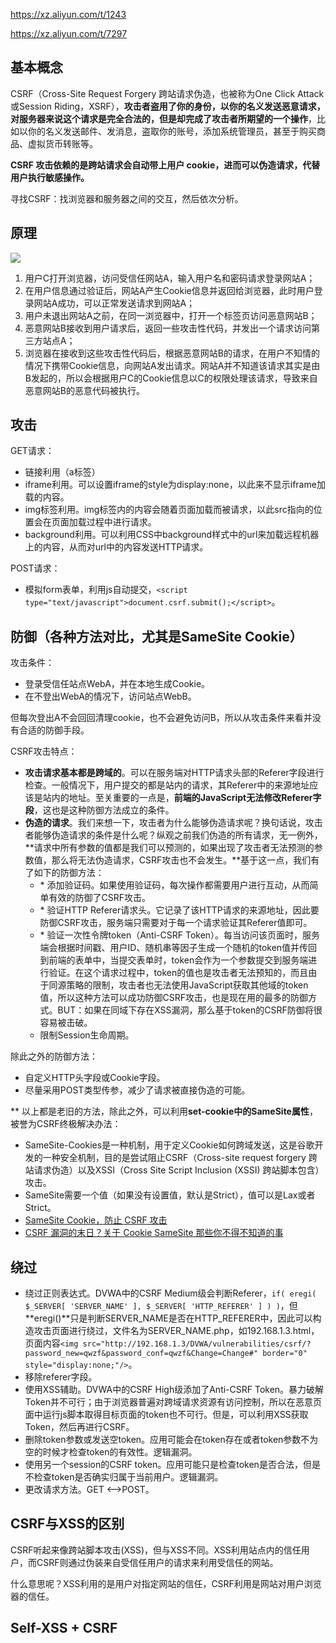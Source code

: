 https://xz.aliyun.com/t/1243

https://xz.aliyun.com/t/7297

## 基本概念

CSRF（Cross-Site Request Forgery 跨站请求伪造，也被称为One Click Attack或Session Riding，XSRF），**攻击者盗用了你的身份，以你的名义发送恶意请求，对服务器来说这个请求是完全合法的，但是却完成了攻击者所期望的一个操作**，比如以你的名义发送邮件、发消息，盗取你的账号，添加系统管理员，甚至于购买商品、虚拟货币转账等。

**CSRF 攻击依赖的是跨站请求会自动带上用户 cookie，进而可以伪造请求，代替用户执行敏感操作。**

寻找CSRF：找浏览器和服务器之间的交互，然后依次分析。

## 原理

![](https://img-blog.csdnimg.cn/20200225224153721.jpg)

1. 用户C打开浏览器，访问受信任网站A，输入用户名和密码请求登录网站A；
2. 在用户信息通过验证后，网站A产生Cookie信息并返回给浏览器，此时用户登录网站A成功，可以正常发送请求到网站A；
3. 用户未退出网站A之前，在同一浏览器中，打开一个标签页访问恶意网站B；
4. 恶意网站B接收到用户请求后，返回一些攻击性代码，并发出一个请求访问第三方站点A；
5. 浏览器在接收到这些攻击性代码后，根据恶意网站B的请求，在用户不知情的情况下携带Cookie信息，向网站A发出请求。网站A并不知道该请求其实是由B发起的，所以会根据用户C的Cookie信息以C的权限处理该请求，导致来自恶意网站B的恶意代码被执行。

## 攻击

GET请求：

- 链接利用（a标签）
- iframe利用。可以设置iframe的style为display:none，以此来不显示iframe加载的内容。
- img标签利用。img标签内的内容会随着页面加载而被请求，以此src指向的位置会在页面加载过程中进行请求。
- background利用。可以利用CSS中background样式中的url来加载远程机器上的内容，从而对url中的内容发送HTTP请求。

POST请求：

- 模拟form表单，利用js自动提交，`<script type="text/javascript">document.csrf.submit();</script>`。

## 防御（各种方法对比，尤其是SameSite Cookie）

攻击条件：

- 登录受信任站点WebA，并在本地生成Cookie。
- 在不登出WebA的情况下，访问站点WebB。

但每次登出A不会回回清理cookie，也不会避免访问B，所以从攻击条件来看并没有合适的防御手段。

CSRF攻击特点：

- **攻击请求基本都是跨域的**。可以在服务端对HTTP请求头部的Referer字段进行检查。一般情况下，用户提交的都是站内的请求，其Referer中的来源地址应该是站内的地址。至关重要的一点是，**前端的JavaScript无法修改Referer字段**，这也是这种防御方法成立的条件。
- **伪造的请求**。我们来想一下，攻击者为什么能够伪造请求呢？换句话说，攻击者能够伪造请求的条件是什么呢？纵观之前我们伪造的所有请求，无一例外，**请求中所有参数的值都是我们可以预测的，如果出现了攻击者无法预测的参数值，那么将无法伪造请求，CSRF攻击也不会发生。**基于这一点，我们有了如下的防御方法：
  - \* 添加验证码。如果使用验证码，每次操作都需要用户进行互动，从而简单有效的防御了CSRF攻击。
  - \* 验证HTTP Referer请求头。它记录了该HTTP请求的来源地址，因此要防御CSRF攻击，服务端只需要对于每一个请求验证其Referer值即可。
  - \* 验证一次性令牌token（Anti-CSRF Token）。每当访问该页面时，服务端会根据时间戳、用户ID、随机串等因子生成一个随机的token值并传回到前端的表单中，当提交表单时，token会作为一个参数提交到服务端进行验证。在这个请求过程中，token的值也是攻击者无法预知的，而且由于同源策略的限制，攻击者也无法使用JavaScript获取其他域的token值，所以这种方法可以成功防御CSRF攻击，也是现在用的最多的防御方式。BUT：如果在同域下存在XSS漏洞，那么基于token的CSRF防御将很容易被击破。
  - 限制Session生命周期。

除此之外的防御方法：

- 自定义HTTP头字段或Cookie字段。
- 尽量采用POST类型传参，减少了请求被直接伪造的可能。

\*\* 以上都是老旧的方法，除此之外，可以利用**set-cookie中的SameSite属性**，被誉为CSRF终极解决办法：

- SameSite-Cookies是一种机制，用于定义Cookie如何跨域发送，这是谷歌开发的一种安全机制，目的是尝试阻止CSRF（Cross-site request forgery 跨站请求伪造）以及XSSI（Cross Site Script Inclusion (XSSI) 跨站脚本包含）攻击。
- SameSite需要一个值（如果没有设置值，默认是Strict），值可以是Lax或者Strict。
- [SameSite Cookie，防止 CSRF 攻击](https://www.cnblogs.com/ziyunfei/p/5637945.html)
- [CSRF 漏洞的末日？关于 Cookie SameSite 那些你不得不知道的事](https://mp.weixin.qq.com/s?__biz=MzIwMDk1MjMyMg==&mid=2247484949&idx=1&sn=73f32260765596aa0fe773c755561308&chksm=96f41978a183906e0b4f21fddcbe2d19f667b6e6cf2bdb66160a744d161a7bac7b420acac005&mpshare=1&scene=1&srcid=&sharer_sharetime=1588122156973&sharer_shareid=a7d99c78943a626e64cade4860efb7d9#rd)

## 绕过

- 绕过正则表达式。DVWA中的CSRF Medium级会判断Referer，`if( eregi( $_SERVER[ 'SERVER_NAME' ], $_SERVER[ 'HTTP_REFERER' ] ) )`，但**eregi()**只是判断SERVER_NAME是否在HTTP_REFERER中，因此可以构造攻击页面进行绕过，文件名为SERVER_NAME.php，如192.168.1.3.html，页面内容`<img src="http://192.168.1.3/DVWA/vulnerabilities/csrf/?password_new=qwzf&password_conf=qwzf&Change=Change#" border="0" style="display:none;"/>`。
- 移除referer字段。
- 使用XSS辅助。DVWA中的CSRF High级添加了Anti-CSRF Token。暴力破解Token并不可行；由于浏览器普遍对跨域请求资源有访问控制，所以在恶意页面中运行js脚本取得目标页面的token也不可行。但是，可以利用XSS获取Token，然后再进行CSRF。
- 删除token参数或发送空token。应用可能会在token存在或者token参数不为空的时候才检查token的有效性。逻辑漏洞。
- 使用另一个session的CSRF token。应用可能只是检查token是否合法，但是不检查token是否确实归属于当前用户。逻辑漏洞。
- 更改请求方法。GET <-->POST。

## **CSRF与XSS的区别**
CSRF听起来像跨站脚本攻击(XSS)，但与XSS不同。XSS利用站点内的信任用户，而CSRF则通过伪装来自受信任用户的请求来利用受信任的网站。

什么意思呢？XSS利用的是用户对指定网站的信任，CSRF利用是网站对用户浏览器的信任。

## Self-XSS + CSRF

